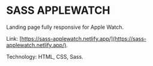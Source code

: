# SASS APPLEWATCH

Landing page fully responsive for Apple Watch.

Link: [https://sass-applewatch.netlify.app/](https://sass-applewatch.netlify.app/).

Technology: HTML, CSS, Sass.
